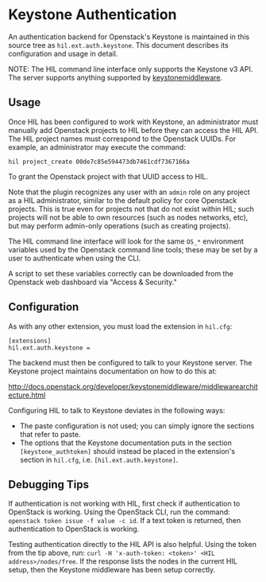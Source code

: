 # Keystone Authentication

An authentication backend for Openstack's Keystone is maintained in this
source tree as `hil.ext.auth.keystone`. This document describes its
configuration and usage in detail.

NOTE: The HIL command line interface only supports the Keystone v3 API.
The server supports anything supported by [keystonemiddleware][1].

## Usage

Once HIL has been configured to work with Keystone, an administrator
must manually add Openstack projects to HIL before they can access the
HIL API. The HIL project names must correspond to the Openstack UUIDs.
For example, an administrator may execute the command:

    hil project_create 00de7c85e594473db7461cdf7367166a

To grant the Openstack project with that UUID access to HIL.

Note that the plugin recognizes any user with an `admin` role on any
project as a HIL administrator, similar to the default policy for core
Openstack projects. This is true even for projects not that do not exist
within HIL; such projects will not be able to own resources (such as
nodes networks, etc), but may perform admin-only operations (such as
creating projects).

The HIL command line interface will look for the same `OS_*`
environment variables used by the Openstack command line tools; these
may be set by a user to authenticate when using the CLI.

A script to set these variables correctly can be downloaded from the
Openstack web dashboard via "Access & Security."

## Configuration

As with any other extension, you must load the extension in `hil.cfg`:

    [extensions]
    hil.ext.auth.keystone =

The backend must then be configured to talk to your Keystone server.
The Keystone project maintains documentation on how to do this at:

<http://docs.openstack.org/developer/keystonemiddleware/middlewarearchitecture.html>

Configuring HIL to talk to Keystone deviates in the following ways:

* The paste configuration is not used; you can simply ignore the
  sections that refer to paste.
* The options that the Keystone documentation puts in the section
  `[keystone_authtoken]` should instead be placed in the extension's
  section in `hil.cfg`, i.e. `[hil.ext.auth.keystone]`.

[1]: http://docs.openstack.org/developer/keystonemiddleware/

## Debugging Tips

If authentication is not working with HIL, first check if authentication to OpenStack is working.  Using the OpenStack CLI, run the command:
``openstack token issue -f value -c id``.
If a text token is returned, then authentication to OpenStack is working.

Testing authentication directly to the HIL API is also helpful.
Using the token from the tip above, run:
``curl -H 'x-auth-token: <token>' <HIL address>/nodes/free``.
If the response lists the nodes in the current HIL setup, then the Keystone middleware has been setup correctly.
